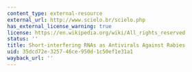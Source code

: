 ```yaml
---
content_type: external-resource
external_url: http://www.scielo.br/scielo.php
has_external_license_warning: true
license: https://en.wikipedia.org/wiki/All_rights_reserved
status: ''
title: Short-interfering RNAs as Antivirals Against Rabies
uid: 35dcd72e-3257-46ce-950d-1c50ef1e31a1
wayback_url: ''
---
```


